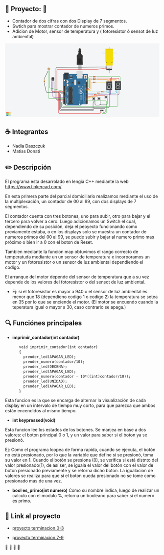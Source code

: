 ## :rocket: Proyecto: :rocket:
 - Contador de dos cifras con dos Display de 7 segmentos.
 - Swtich para mostrar contador de numeros primos.
 - Adicion de Motor, sensor de temperatura y ( fotoresistor ó sensot de luz ambiental)

![Tinkercad](./imgs/img.png)

## :coffee: Integrantes
- Nadia Daszczuk
- Matias Donati

## :pencil2: Descripción
El programa esta desarrolado en lengia C++ mediante la web https://www.tinkercad.com/

En esta primera parte del parcial domiciliario realizamos mediante el uso de la multiplexación, un contador de 00 al 99, con dos displays de 7 segmentos.

El contador cuenta con tres botones, uno para subir, otro para bajar y el tercero para volver a cero.
Luego adicionamos un Switch el cual, dependiendo de su posición, deja el peoyecto funcionando como previamente estaba, o en los displays solo se muestra un contador de numeros primos del 00 al 99, se puede subir y bajar al numero primo mas próximo o bien ir a 0 con el boton de Reset.

Tambien mediante la funcion map obtuvimos el rango correcto de temperatuda mediante un un sensor de temperatura e incorporamos un motor y un fotoresistor o un sensor de luz ambiental dependiendo el codigo.

El arranque del motor depende del sensor de temperatura que a su vez depende de los valores del fotoresistor o del sensot de luz ambiental.

 - Ej: si el fotoresistor es mayor a 940 o el sensor de luz ambiental es menor que 18 (dependieno codigo 1 o codigo 2) la temperatura se setea en 35 por lo que se enciende el motor. (El motor se encuendo cuando la teperatura igual o mayor a 30, caso contrario se apaga.)

## :mag: Funciónes principales
* **imprimir_contador(int contador)** 

         void imprimir_contador(int contador)
         {
  	       prender_led(APAGAR_LED);
	       prender_numero(contador/10);
  	       prender_led(DECENA);
  	       prender_led(APAGAR_LED);
  	       prender_numero(contador - 10*((int)contador/10));
  	       prender_led(UNIDAD);
  	       prender_led(APAGAR_LED);
         }

 Esta funcion es la que se encarga de alternar la visualización de cada display en un intervalo de tiempo muy corto,  para que parezca que ambos están encendidos al mismo tiempo.

 * **int keypressed(void)**


<!-- REDACTAR BIEN Y DE NUEVO ! -->

 Esta funcion lee los estados de los botones. Se manjea en base a dos valores: el boton principal 0 o 1, y un valor para saber si el boton ya se presionó.


Ej: Como el programa loopea de forma rapida, cuando se ejecuta, el botón no está presionado, por lo que la variable que define si se presionó, toma su valor en 1. Cuando el botón se presiona (0), se verifica si está distnto del valor presionado(1), de así ser, se iguala el valor del botón con el valor de boton presionado previamente y se retorna dicho boton.
 La igualacion de valores se realiza para que si el boton queda presionado no se tome como presionado mas de una vez.

- **bool es_primo(int numero)**
Como su nombre indica, luego de realizar un calculo con el modulo %, retorna un booleano para saber si el numero es primo.

## :robot: Link al proyecto
- [proyecto terminacion 0-3](https://www.tinkercad.com/things/hhzmKLDNCTP-parcial-domicilaior-arduino-nadia-daszczuk-matias-donati/editel?sharecode=XlhfunB_HZDaU7JE3eJscTtCSTudx3zqby0YumbzlvU)

- [proyecto terminacion 7-9](https://www.tinkercad.com/things/41yyffxaWwO-copy-of-parcial-domicilaior-arduino-nadia-daszczuk-matias-donati/editel?sharecode=CT462ZGyd9uN4jaChU0jfaKNmfP3cf43y9_2FOy9WHI)

:raised_hands: :raised_hands: :raised_hands: :raised_hands: